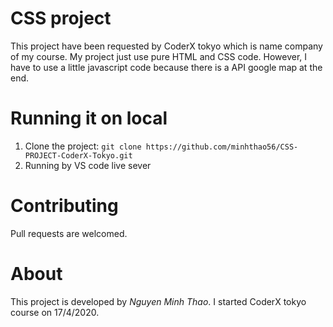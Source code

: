 # CSS project
This project have been requested by CoderX tokyo which is name company of my course. My project just use pure HTML and CSS code. However, I have to use a little javascript code because there is a API google map at the end.
# Running it on local
1. Clone the project:
`git clone https://github.com/minhthao56/CSS-PROJECT-CoderX-Tokyo.git`
2. Running by VS code live sever
# Contributing
Pull requests are welcomed.
# About
This project is developed by *Nguyen Minh Thao*. I started CoderX tokyo course on 17/4/2020.